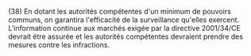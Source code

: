 (38) En dotant les autorités compétentes d'un minimum de pouvoirs communs, on garantira l'efficacité de la surveillance qu'elles exercent. L'information continue aux marchés exigée par la directive 2001/34/CE devrait être assurée et les autorités compétentes devraient prendre des mesures contre les infractions.